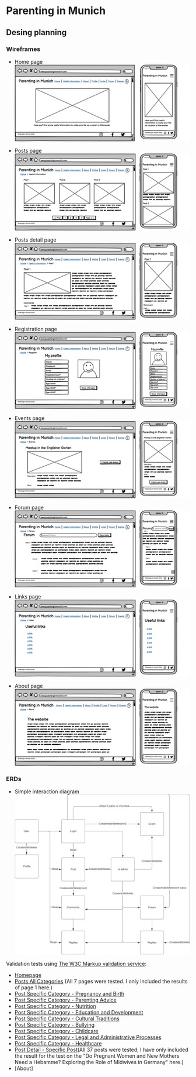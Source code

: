 # Parenting in Munich

## Desing planning

### Wireframes

* Home page
![Home page wireframe](documentation/home_page.png)

* Posts page
![Posts page wireframe](documentation/posts_page.png)

* Posts detail page
![Posts detail page wireframe](documentation/post_detail_page.png)

* Registration page
![Registration page wireframe](documentation/registration_page.png)

* Events page
![Events page wireframe](documentation/events.png)

* Forum page
![Forum page wireframe](documentation/forum.png)

* Links page
![Links page wireframe](documentation/links_page.png)

* About page
![About page wireframe](documentation/about_page.png)

### ERDs

* Simple interaction diagram
![Simple interaction diagram](documentation/simple_interaction_diagram.png)





Validation tests using [The W3C Markup validation service](https://validator.w3.org/#validate_by_uri):
- [Homepage](https://validator.w3.org/nu/?showsource=yes&doc=https%3A%2F%2Fparenting-in-munich-site-527d6bb8b97c.herokuapp.com%2F#l265c52)
- [Posts All Categories](https://validator.w3.org/nu/?showsource=yes&doc=https%3A%2F%2Fparenting-in-munich-site-527d6bb8b97c.herokuapp.com%2Fposts%2F#l301c52)
(All 7 pages were tested. I only included the results of page 1 here.)
- [Post Specific Category - Pregnancy and Birth](https://validator.w3.org/nu/?showsource=yes&doc=https%3A%2F%2Fparenting-in-munich-site-527d6bb8b97c.herokuapp.com%2Fposts%2Fcategory%2Fpregnancy-and-birth%2F#l301c52)
- [Post Specific Category - Parenting Advice](https://validator.w3.org/nu/?showsource=yes&doc=https%3A%2F%2Fparenting-in-munich-site-527d6bb8b97c.herokuapp.com%2Fposts%2Fcategory%2Fparenting-advice%2F#l301c52)
- [Post Specific Category - Nutrition](https://validator.w3.org/nu/?showsource=yes&doc=https%3A%2F%2Fparenting-in-munich-site-527d6bb8b97c.herokuapp.com%2Fposts%2Fcategory%2Fnutrition%2F#l301c52)
- [Post Specific Category - Education and Development](https://validator.w3.org/nu/?showsource=yes&doc=https%3A%2F%2Fparenting-in-munich-site-527d6bb8b97c.herokuapp.com%2Fposts%2Fcategory%2Feducation-and-development%2F#l301c52)
- [Post Specific Category - Cultural Traditions](https://validator.w3.org/nu/?showsource=yes&doc=https%3A%2F%2Fparenting-in-munich-site-527d6bb8b97c.herokuapp.com%2Fposts%2Fcategory%2Fcultural-traditions%2F#l301c52)
- [Post Specific Category - Bullying](https://validator.w3.org/nu/?showsource=yes&doc=https%3A%2F%2Fparenting-in-munich-site-527d6bb8b97c.herokuapp.com%2Fposts%2Fcategory%2Fbullying%2F#l301c52)
- [Post Specific Category - Childcare](https://validator.w3.org/nu/?showsource=yes&doc=https%3A%2F%2Fparenting-in-munich-site-527d6bb8b97c.herokuapp.com%2Fposts%2Fcategory%2Fchildcare%2F#l301c52)
- [Post Specific Category - Legal and Administrative Processes](https://validator.w3.org/nu/?showsource=yes&doc=https%3A%2F%2Fparenting-in-munich-site-527d6bb8b97c.herokuapp.com%2Fposts%2Fcategory%2Flegal-and-administrative-processes%2F#l301c52)
- [Post Specific Category - Healthcare](https://validator.w3.org/nu/?showsource=yes&doc=https%3A%2F%2Fparenting-in-munich-site-527d6bb8b97c.herokuapp.com%2Fposts%2Fcategory%2Fhealthcare%2F#l301c52)
- [Post Detail - Specific Post](https://validator.w3.org/nu/?showsource=yes&doc=https%3A%2F%2Fparenting-in-munich-site-527d6bb8b97c.herokuapp.com%2Fposts%2Fdo-pregnant-women-and-new-mothers-need-a-hebamme-exploring-the-role-of-midwives-in-germany%2F#l301c52)(All 37 posts were tested, I have only included the result for the test on the "Do Pregnant Women and New Mothers Need a Hebamme? Exploring the Role of Midwives in Germany" here.)
- [About] 

